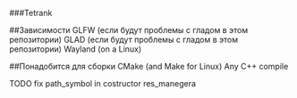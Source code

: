 ###Tetrank

##Зависимости
GLFW (если будут проблемы с гладом в этом репозитории)
GLAD (если будут проблемы с гладом в этом репозитории)
Wayland (on a Linux)

##Понадобится для сборки
CMake (and Make for Linux)
Any C++ compile

TODO
fix path_symbol in costructor res_manegera
